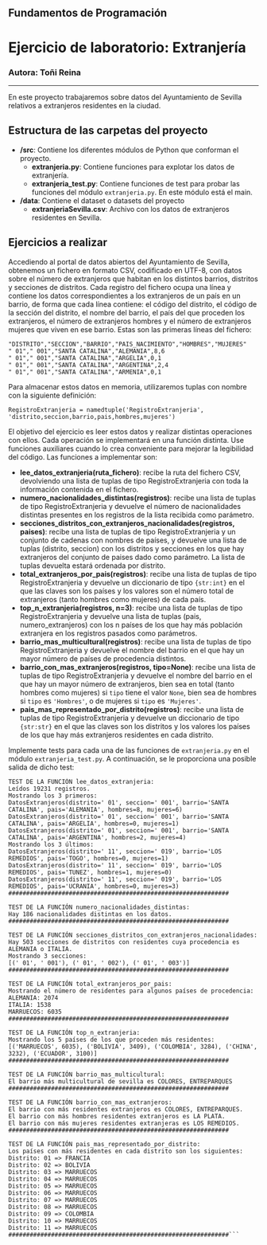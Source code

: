 ## Fundamentos de Programación
# Ejercicio de laboratorio: Extranjería
### Autora: Toñi Reina
---

En este proyecto trabajaremos sobre datos del Ayuntamiento de Sevilla relativos a extranjeros residentes en la ciudad. 

## Estructura de las carpetas del proyecto

* **/src**: Contiene los diferentes módulos de Python que conforman el proyecto.
    * **extranjeria.py**: Contiene funciones para explotar los datos de extranjería.
    * **extranjeria_test.py**: Contiene funciones de test para probar las funciones del módulo `extranjeria.py`. En este módulo está el main.
* **/data**: Contiene el dataset o datasets del proyecto
    * **extranjeriaSevilla.csv**: Archivo con los datos de extranjeros residentes en Sevilla.

## Ejercicios a realizar

Accediendo al portal de datos abiertos del Ayuntamiento de Sevilla, obtenemos un fichero en formato CSV, codificado en UTF-8, con datos sobre el número de extranjeros que habitan en los distintos barrios, distritos y secciones de distritos. Cada registro del fichero ocupa una línea y contiene los datos correspondientes a los extranjeros de un país en un barrio, de forma que cada línea contiene: el código del distrito, el código de la sección del distrito, el nombre del barrio, el país del que proceden los extranjeros, el número de extranjeros hombres y el número de extranjeros mujeres que viven en ese barrio. Estas son las primeras líneas del fichero:

```
"DISTRITO","SECCION","BARRIO","PAIS_NACIMIENTO","HOMBRES","MUJERES" 
" 01"," 001","SANTA CATALINA","ALEMANIA",8,6 
" 01"," 001","SANTA CATALINA","ARGELIA",0,1 
" 01"," 001","SANTA CATALINA","ARGENTINA",2,4 
" 01"," 001","SANTA CATALINA","ARMENIA",0,1 
```

Para almacenar estos datos en memoria, utilizaremos tuplas con nombre con la siguiente definición:

``
RegistroExtranjeria = namedtuple('RegistroExtranjeria', 'distrito,seccion,barrio,pais,hombres,mujeres')
``

El  objetivo  del  ejercicio  es  leer  estos  datos  y  realizar  distintas  operaciones  con  ellos.  Cada  operación  se implementará en una función distinta. Use funciones auxiliares cuando lo crea conveniente para mejorar la legibilidad del código. Las funciones a implementar son:

* **lee_datos_extranjeria(ruta_fichero)**: recibe la ruta del fichero CSV, devolviendo una lista de tuplas de tipo RegistroExtranjeria con toda la información contenida en el fichero.
* **numero_nacionalidades_distintas(registros)**: recibe una lista de tuplas de tipo RegistroExtranjeria y devuelve el número de nacionalidades distintas  presentes en los registros de la lista recibida como parámetro.  
* **secciones_distritos_con_extranjeros_nacionalidades(registros,  paises)**:  recibe una lista de tuplas de tipo RegistroExtranjeria y un conjunto de cadenas con nombres de países, y devuelve  una lista  de  tuplas  (distrito,  seccion)  con  los distritos y secciones en los que  hay  extranjeros del conjunto de paises dado como parámetro. La lista de tuplas devuelta estará ordenada por distrito.  
* **total_extranjeros_por_pais(registros)**: recibe una lista de tuplas de tipo RegistroExtranjeria y devuelve un diccionario de tipo `{str:int}` en el que las claves son los países y los valores son el número total de extranjeros (tanto hombres como mujeres) de cada país.
* **top_n_extranjeria(registros,  n=3)**: recibe una lista de tuplas de tipo RegistroExtranjeria y devuelve  una  lista  de  tuplas (pais,  numero_extranjeros) con los n países de los que hay más población extranjera en los registros pasados como parámetros. 
* **barrio_mas_multicultural(registros)**: recibe una lista de tuplas de tipo RegistroExtranjeria y devuelve  el  nombre  del  barrio  en  el  que hay un mayor número de países de procedencia distintos.
* **barrio_con_mas_extranjeros(registros, tipo=None)**: recibe una lista de tuplas de tipo RegistroExtranjeria y devuelve el nombre del barrio en el que hay un mayor número de extranjeros, bien sea en total (tanto hombres como mujeres) si `tipo` tiene el valor `None`, bien sea de hombres si `tipo` es `'Hombres'`, o de mujeres si `tipo` es `'Mujeres'`.
* **pais_mas_representado_por_distrito(registros)**: recibe una lista de tuplas de tipo RegistroExtranjeria y devuelve un diccionario de tipo `{str:str}` en el que las claves son los distritos y los valores los países de los que hay más extranjeros residentes en cada distrito.

Implemente tests para cada una de las funciones de `extranjeria.py` en el módulo `extranjeria_test.py`. A continuación, se le proporciona una posible salida de dicho test:

```
TEST DE LA FUNCIÓN lee_datos_extranjeria:
Leídos 19231 registros.
Mostrando los 3 primeros:
DatosExtranjeros(distrito=' 01', seccion=' 001', barrio='SANTA CATALINA', pais='ALEMANIA', hombres=8, mujeres=6)
DatosExtranjeros(distrito=' 01', seccion=' 001', barrio='SANTA CATALINA', pais='ARGELIA', hombres=0, mujeres=1)
DatosExtranjeros(distrito=' 01', seccion=' 001', barrio='SANTA CATALINA', pais='ARGENTINA', hombres=2, mujeres=4)
Mostrando los 3 últimos:
DatosExtranjeros(distrito=' 11', seccion=' 019', barrio='LOS REMEDIOS', pais='TOGO', hombres=0, mujeres=1)
DatosExtranjeros(distrito=' 11', seccion=' 019', barrio='LOS REMEDIOS', pais='TUNEZ', hombres=1, mujeres=0)
DatosExtranjeros(distrito=' 11', seccion=' 019', barrio='LOS REMEDIOS', pais='UCRANIA', hombres=0, mujeres=3)
##############################################################

TEST DE LA FUNCIÓN numero_nacionalidades_distintas:
Hay 186 nacionalidades distintas en los datos.
##############################################################

TEST DE LA FUNCIÓN secciones_distritos_con_extranjeros_nacionalidades:
Hay 503 secciones de distritos con residentes cuya procedencia es ALEMANIA o ITALIA.
Mostrando 3 secciones:
[(' 01', ' 001'), (' 01', ' 002'), (' 01', ' 003')]
##############################################################

TEST DE LA FUNCIÓN total_extranjeros_por_pais:
Mostrando el número de residentes para algunos países de procedencia:
ALEMANIA: 2074
ITALIA: 1538
MARRUECOS: 6035
##############################################################

TEST DE LA FUNCIÓN top_n_extranjeria:
Mostrando los 5 países de los que proceden más residentes:
[('MARRUECOS', 6035), ('BOLIVIA', 3409), ('COLOMBIA', 3284), ('CHINA', 3232), ('ECUADOR', 3100)]
##############################################################

TEST DE LA FUNCIÓN barrio_mas_multicultural:
El barrio más multicultural de sevilla es COLORES, ENTREPARQUES
##############################################################

TEST DE LA FUNCIÓN barrio_con_mas_extranjeros:
El barrio con más residentes extranjeros es COLORES, ENTREPARQUES.
El barrio con más hombres residentes extranjeros es LA PLATA.
El barrio con más mujeres residentes extranjeras es LOS REMEDIOS.
##############################################################

TEST DE LA FUNCIÓN pais_mas_representado_por_distrito:
Los países con más residentes en cada distrito son los siguientes:
Distrito: 01 => FRANCIA
Distrito: 02 => BOLIVIA
Distrito: 03 => MARRUECOS
Distrito: 04 => MARRUECOS
Distrito: 05 => MARRUECOS
Distrito: 06 => MARRUECOS
Distrito: 07 => MARRUECOS
Distrito: 08 => MARRUECOS
Distrito: 09 => COLOMBIA
Distrito: 10 => MARRUECOS
Distrito: 11 => MARRUECOS
##############################################################```
